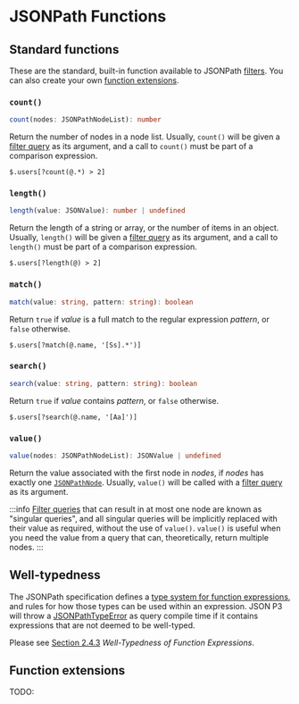 # JSONPath Functions

## Standard functions

These are the standard, built-in function available to JSONPath [filters](./jsonpath-syntax.md#filters). You can also create your own [function extensions](#function-extensions).

### `count()`

```typescript
count(nodes: JSONPathNodeList): number
```

Return the number of nodes in a node list. Usually, `count()` will be given a [filter query](./jsonpath-syntax.md#filter-queries) as its argument, and a call to `count()` must be part of a comparison expression.

```text title="Example query"
$.users[?count(@.*) > 2]
```

### `length()`

```typescript
length(value: JSONValue): number | undefined
```

Return the length of a string or array, or the number of items in an object. Usually, `length()` will be given a [filter query](./jsonpath-syntax.md#filter-queries) as its argument, and a call to `length()` must be part of a comparison expression.

```text title="Example query"
$.users[?length(@) > 2]
```

### `match()`

```typescript
match(value: string, pattern: string): boolean
```

Return `true` if _value_ is a full match to the regular expression _pattern_, or `false` otherwise.

```text title="Example query"
$.users[?match(@.name, '[Ss].*')]
```

### `search()`

```typescript
search(value: string, pattern: string): boolean
```

Return `true` if _value_ contains _pattern_, or `false` otherwise.

```text title="Example query"
$.users[?search(@.name, '[Aa]')]
```

### `value()`

```typescript
value(nodes: JSONPathNodeList): JSONValue | undefined
```

Return the value associated with the first node in _nodes_, if _nodes_ has exactly one [`JSONPathNode`](../api/classes/jsonpath.JSONPathNode.md). Usually, `value()` will be called with a [filter query](./jsonpath-syntax.md#filter-queries) as its argument.

:::info
[Filter queries](./jsonpath-syntax.md#filter-queries) that can result in at most one node are known as "singular queries", and all singular queries will be implicitly replaced with their value as required, without the use of `value()`. `value()` is useful when you need the value from a query that can, theoretically, return multiple nodes.
:::

## Well-typedness

The JSONPath specification defines a [type system for function expressions](https://datatracker.ietf.org/doc/html/draft-ietf-jsonpath-base-20#name-type-system-for-function-ex), and rules for how those types can be used within an expression. JSON P3 will throw a [JSONPathTypeError](../api/classes/jsonpath.JSONPathTypeError.md) as query compile time if it contains expressions that are not deemed to be well-typed.

Please see [Section 2.4.3](https://datatracker.ietf.org/doc/html/draft-ietf-jsonpath-base-20#name-well-typedness-of-function-) _Well-Typedness of Function Expressions_.

## Function extensions

TODO:

